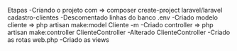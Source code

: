 Etapas 
-Criando o projeto com => composer create-project laravel/laravel cadastro-clientes
-Descomentado linhas do banco .env
-Criado modelo cliente => php artisan make:model Cliente -m
-Criado controller => php artisan make:controller ClienteController
-Alterado ClienteController
-Criado as rotas web.php
-Criado as views 